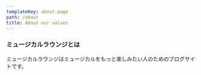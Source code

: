 ```yaml
---
templateKey: about-page
path: /about
title: About our values
---
```

### ミュージカルラウンジとは

ミュージカルラウンジはミュージカルをもっと楽しみたい人のためのブログサイトです。
